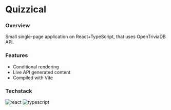 # Quizzical


### Overview
Small single-page application on React+TypeScript, that uses OpenTriviaDB API.

### Features

- Conditional rendering
- Live API generated content
- Compiled with Vite

### Techstack <br>
![react](https://img.shields.io/static/v1?style=flat-square&label=+&logo=react&message=React&color=white) 
![typescript](https://img.shields.io/static/v1?style=flat-square&label=+&logo=typescript&message=Typescript&color=white)

